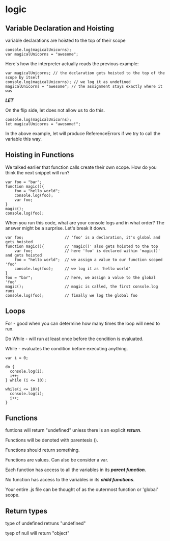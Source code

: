 # logic
  
## Variable Declaration and Hoisting
  
variable declarations are hoisted to the top of their scope
  
```
console.log(magicalUnicorns);
var magicalUnicorns = "awesome";
```
Here's how the interpreter actually reads the previous example:
```
var magicalUnicorns; // the declaration gets hoisted to the top of the scope by itself
console.log(magicalUnicorns); // we log it as undefined
magicalUnicorns = "awesome"; // the assignment stays exactly where it was
```
***LET***

On the flip side, let does not allow us to do this.
```
console.log(magicalUnicorns); 
let magicalUnicorns = "awesome!";
```
In the above example, let will produce ReferenceErrors if we try to call the variable this way.

## Hoisting in Functions

We talked earlier that function calls create their own scope. How do you think the next snippet will run?
```
var foo = "bar";
function magic(){
    foo = "hello world";
    console.log(foo);
    var foo;
}
magic();
console.log(foo);
```
When you run this code, what are your console logs and in what order? The answer might be a surprise. Let's break it down.
```
var foo;                  // 'foo' is a declaration, it's global and gets hoisted
function magic(){         // 'magic()' also gets hoisted to the top
    var foo;              // here 'foo' is declared within 'magic()' and gets hoisted
    foo = "hello world";  // we assign a value to our function scoped 'foo'
    console.log(foo);     // we log it as 'hello world'
}                       
foo = "bar";              // here, we assign a value to the global 'foo'
magic();                  // magic is called, the first console.log runs
console.log(foo);         // finally we log the global foo
```
## Loops
For - good when you can determine how many times the loop will need to run.

Do While - will run at least once before the condition is evaluated.

While - evaluates the condition before executing anything.

```
var i = 0;

do {
  console.log(i);
  i++;
} while (i <= 10);

while(i <= 10){
  console.log(i);
  i++;
}
```
## Functions
  
funtions will return "undefined" unless there is an explicit ***return***.

Functions will be denoted with parentesis (). 

Functions should return something.

Functions are values. Can also be consider a var.

Each function has access to all the variables in its ***parent function***.

No function has access to the variables in its ***child functions***.

Your entire .js file can be thought of as the outermost function or 'global' scope.

## Return types

type of undefined retruns "undefined"

tyep of null will return "object"

